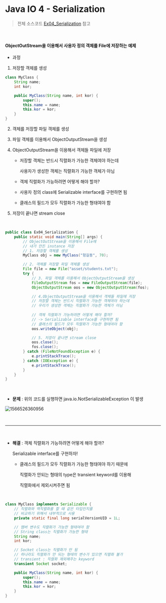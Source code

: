 # Java IO 4 - Serialization

> 전체 소스코드 [Ex04_Serialization](https://github.com/5dddddo/java/blob/master/0823_Java_SE_programming%20-%20IO/Ex04_Serialization.java) 참고

<br>

#### ObjectOutStream을 이용해서 사용자 정의 객체를 File에 저장하는 예제

- 과정

1. 저장할 객체를 생성

``` java
class MyClass {
	String name;
	int kor;

	public MyClass(String name, int kor) {
		super();
		this.name = name;
		this.kor = kor;
	}
}
```

2. 객체를 저장할 파일 객체를 생성

3. 파일 객체를 이용해서 ObjectOutputStream을 생성

4. ObjectOutputStream을 이용해서 객체들 파일에 저장

   - 저장할 객체는 반드시 직렬화가 가능한 객체여야 하는데

     사용자가 생성한 객체는 직렬화가 가능한 객체가 아님

   -  객체 직렬화가 가능하려면 어떻게 해야 할까?
     - 사용자 정의 class에 Serializable interface를 구현하면 됨
     - 클래스의 필드가 모두 직렬화가 가능한 형태여야 함

5. 저장이 끝나면 stream close

<br>

``` java
public class Ex04_Serialization {
	public static void main(String[] args) {
		// ObjectOutStream을 이용해서 File에
		// 내가 만든 instance 저장
		// 1. 저장할 객체를 생성
		MyClass obj = new MyClass("헝길동", 70);

		// 2. 객체를 저장할 파일 객체를 생성
		File file = new File("asset/students.txt");
		try {
			// 3. 파일 객체를 이용해서 ObjectOutputStream을 생성
			FileOutputStream fos = new FileOutputStream(file);
			ObjectOutputStream oos = new ObjectOutputStream(fos);

			// 4.ObjectOutputStream을 이용해서 객체들 파일에 저장
			// 저장할 객체는 반드시 직렬화가 가능한 객체여야 하는데
			// 우리가 생성한 객체는 직렬화가 가능한 객체가 아님
			
			// 객체 직렬화가 가능하려면 어떻게 해야 할까?
			// -> Serializable interface를 구현하면 됨
			// 클래스의 필드가 모두 직렬화가 가능한 형태여야 함
			oos.writeObject(obj);

			// 5. 저장이 끝나면 stream close
			oos.close();
			fos.close();
		} catch (FileNotFoundException e) {
			e.printStackTrace();
		} catch (IOException e) {
			e.printStackTrace();
		}
	}
}
```

<br>

- **문제** : 위의 코드를 실행하면 java.io.NotSerializableException 이 발생

![1566526360956](C:\Users\student\AppData\Roaming\Typora\typora-user-images\1566526360956.png)

<br>

---------------------------------

<br>

- **해결** : 객체 직렬화가 가능하려면 어떻게 해야 할까?

  Serializable interface를 구현하자!

  - 클래스의 필드가 모두 직렬화가 가능한 형태여야 하기 때문에

    직렬화가 안되는 형태의 type은 transient keyword를 이용해

    직렬화에서 제외시켜주면 됨

<br>

``` java
class MyClass implements Serializable {
	// 직렬화와 역직렬화를 할 때 같은 타입인지를
	// 비교하기 위해서 내부적으로 사용
	private static final long serialVersionUID = 1L;

	// 멤버 변수도 직렬화가 가능한 형태여야 함
	// String class는 직렬화가 가능한 형태
	String name;
	int kor;

	// Socket class는 직렬화가 안 됨
	// 하나라도 직렬화가 안 되는 형태의 변수가 있으면 직렬화 불가
	// transient : 직렬화 제외해주는 keyword
	transient Socket socket;

	public MyClass(String name, int kor) {
		super();
		this.name = name;
		this.kor = kor;
	}
}
```

